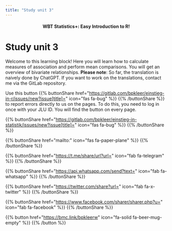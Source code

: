 ```yaml
---
title: "Study unit 3"
---
```


<center><h4>WBT Statistics+: Easy Introduction to R!</h4></center>

# Study unit 3

Welcome to this learning block! Here you will learn how to calculate measures of association and perform mean comparisons. You will get an overview of bivariate relationships. **Please note**: So far, the translation is naively done by ChatGPT. If you want to work on the translations, contact me via the GitLab repository.

Use this button {{% buttonShare href="https://gitlab.com/bpkleer/einstieg-in-r/issues/new?issue[title]=" icon="fas fa-bug" %}} {{% /buttonShare %}} to report errors directly to us on the pages. To do this, you need to log in once with your JLU ID. You will find the button on every page.

{{% buttonShare href="https://gitlab.com/bpkleer/einstieg-in-statistik/issues/new?issue[title]=" icon="fas fa-bug" %}} {{% /buttonShare %}} 

{{% buttonShare href="mailto:" icon="fas fa-paper-plane" %}} {{% /buttonShare %}}

{{% buttonShare href="https://t.me/share/url?url=" icon="fab fa-telegram" %}} {{% /buttonShare %}}

{{% buttonShare href="https://api.whatsapp.com/send?text=" icon="fab fa-whatsapp" %}} {{% /buttonShare %}}

{{% buttonShare href="https://twitter.com/share?url=" icon="fab fa-x-twitter" %}} {{% /buttonShare %}}

{{% buttonShare href="https://www.facebook.com/sharer/sharer.php?u=" icon="fab fa-facebook" %}} {{% /buttonShare %}}

{{% button href="https://bmc.link/bpkleerw" icon="fa-solid fa-beer-mug-empty" %}} {{% /button %}}
